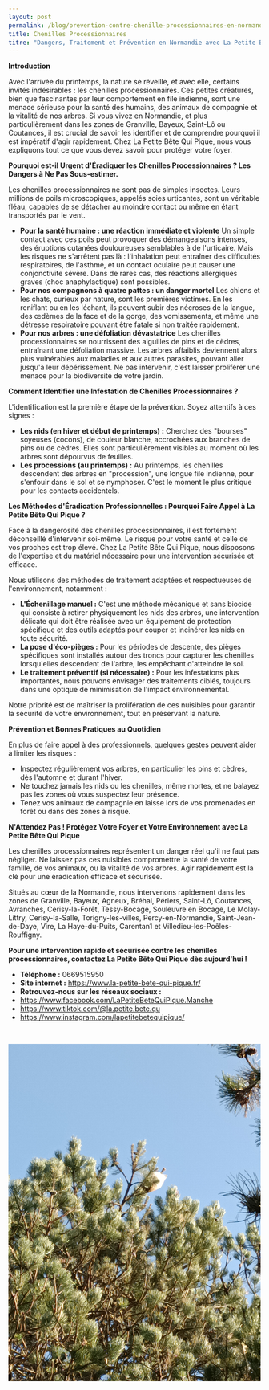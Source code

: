 ```yaml
---
layout: post
permalink: /blog/prevention-contre-chenille-processionnaires-en-normandie
title: Chenilles Processionnaires
titre: "Dangers, Traitement et Prévention en Normandie avec La Petite Bête Qui Pique "
---
```




**Introduction** 

Avec l'arrivée du printemps, la nature se réveille, et avec elle, certains invités indésirables : les chenilles processionnaires. Ces petites créatures, bien que fascinantes par leur comportement en file indienne, sont une menace sérieuse pour la santé des humains, des animaux de compagnie et la vitalité de nos arbres. Si vous vivez en Normandie, et plus particulièrement dans les zones de Granville, Bayeux, Saint-Lô ou Coutances, il est crucial de savoir les identifier et de comprendre pourquoi il est impératif d'agir rapidement. Chez La Petite Bête Qui Pique, nous vous expliquons tout ce que vous devez savoir pour protéger votre foyer. 

**Pourquoi est-il Urgent d'Éradiquer les Chenilles Processionnaires ? Les Dangers à Ne Pas Sous-estimer.** 

Les chenilles processionnaires ne sont pas de simples insectes. Leurs millions de poils microscopiques, appelés soies urticantes, sont un véritable fléau, capables de se détacher au moindre contact ou même en étant transportés par le vent. 

* **Pour la santé humaine : une réaction immédiate et violente** Un simple contact avec ces poils peut provoquer des démangeaisons intenses, des éruptions cutanées douloureuses semblables à de l'urticaire. Mais les risques ne s'arrêtent pas là : l'inhalation peut entraîner des difficultés respiratoires, de l'asthme, et un contact oculaire peut causer une conjonctivite sévère. Dans de rares cas, des réactions allergiques graves (choc anaphylactique) sont possibles. 
* **Pour nos compagnons à quatre pattes : un danger mortel** Les chiens et les chats, curieux par nature, sont les premières victimes. En les reniflant ou en les léchant, ils peuvent subir des nécroses de la langue, des œdèmes de la face et de la gorge, des vomissements, et même une détresse respiratoire pouvant être fatale si non traitée rapidement. 
* **Pour nos arbres : une défoliation dévastatrice** Les chenilles processionnaires se nourrissent des aiguilles de pins et de cèdres, entraînant une défoliation massive. Les arbres affaiblis deviennent alors plus vulnérables aux maladies et aux autres parasites, pouvant aller jusqu'à leur dépérissement. Ne pas intervenir, c'est laisser proliférer une menace pour la biodiversité de votre jardin. 

**Comment Identifier une Infestation de Chenilles Processionnaires ?** 

L'identification est la première étape de la prévention. Soyez attentifs à ces signes : 

* **Les nids (en hiver et début de printemps) :** Cherchez des "bourses" soyeuses (cocons), de couleur blanche, accrochées aux branches de pins ou de cèdres. Elles sont particulièrement visibles au moment où les arbres sont dépourvus de feuilles. 
* **Les processions (au printemps) :** Au printemps, les chenilles descendent des arbres en "procession", une longue file indienne, pour s'enfouir dans le sol et se nymphoser. C'est le moment le plus critique pour les contacts accidentels. 

**Les Méthodes d'Éradication Professionnelles : Pourquoi Faire Appel à La Petite Bête Qui Pique ?** 

Face à la dangerosité des chenilles processionnaires, il est fortement déconseillé d'intervenir soi-même. Le risque pour votre santé et celle de vos proches est trop élevé. Chez La Petite Bête Qui Pique, nous disposons de l'expertise et du matériel nécessaire pour une intervention sécurisée et efficace. 

Nous utilisons des méthodes de traitement adaptées et respectueuses de l'environnement, notamment : 

* **L'Échenillage manuel :** C'est une méthode mécanique et sans biocide qui consiste à retirer physiquement les nids des arbres, une intervention délicate qui doit être réalisée avec un équipement de protection spécifique et des outils adaptés pour couper et incinérer les nids en toute sécurité. 
* **La pose d'éco-pièges :** Pour les périodes de descente, des pièges spécifiques sont installés autour des troncs pour capturer les chenilles lorsqu'elles descendent de l'arbre, les empêchant d'atteindre le sol. 
* **Le traitement préventif (si nécessaire) :** Pour les infestations plus importantes, nous pouvons envisager des traitements ciblés, toujours dans une optique de minimisation de l'impact environnemental. 

Notre priorité est de maîtriser la prolifération de ces nuisibles pour garantir la sécurité de votre environnement, tout en préservant la nature. 

**Prévention et Bonnes Pratiques au Quotidien** 

En plus de faire appel à des professionnels, quelques gestes peuvent aider à limiter les risques : 

* Inspectez régulièrement vos arbres, en particulier les pins et cèdres, dès l'automne et durant l'hiver. 
* Ne touchez jamais les nids ou les chenilles, même mortes, et ne balayez pas les zones où vous suspectez leur présence. 
* Tenez vos animaux de compagnie en laisse lors de vos promenades en forêt ou dans des zones à risque. 

**N'Attendez Pas ! Protégez Votre Foyer et Votre Environnement avec La Petite Bête Qui Pique** 

Les chenilles processionnaires représentent un danger réel qu'il ne faut pas négliger. Ne laissez pas ces nuisibles compromettre la santé de votre famille, de vos animaux, ou la vitalité de vos arbres. Agir rapidement est la clé pour une éradication efficace et sécurisée. 

Situés au cœur de la Normandie, nous intervenons rapidement dans les zones de Granville, Bayeux, Agneux, Bréhal, Périers, Saint-Lô, Coutances, Avranches, Cerisy-la-Forêt, Tessy-Bocage, Souleuvre en Bocage, Le Molay-Littry, Cerisy-la-Salle, Torigny-les-villes, Percy-en-Normandie, Saint-Jean-de-Daye, Vire, La Haye-du-Puits, Carentan1 et Villedieu-les-Poêles-Rouffigny. 

**Pour une intervention rapide et sécurisée contre les chenilles processionnaires, contactez La Petite Bête Qui Pique dès aujourd'hui !** 

* **Téléphone :** 0669515950 
* **Site internet :** <https://www.la-petite-bete-qui-pique.fr/> 
* **Retrouvez-nous sur les réseaux sociaux :**  
* <https://www.facebook.com/LaPetiteBeteQuiPique.Manche> 
* <https://www.tiktok.com/@la.petite.bete.qu> 
* <https://www.instagram.com/lapetitebetequipique/> 

 





![](/assets/uploads/011img_011_burst20250116135803.jpg)
